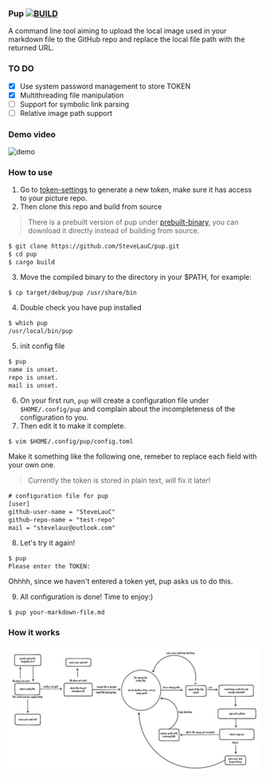### Pup [![BUILD](https://github.com/stevelauc/pup/workflows/Rust/badge.svg)](https://github.com/stevelauc/pup/actions/workflows/build.yml)
A command line tool aiming to upload the local image used in your markdown file to
the GitHub repo and replace the local file path with the returned URL.

### TO DO
- [x] Use system password management to store TOKEN
- [x] Multithreading file manipulation
- [ ] Support for symbolic link parsing
- [ ] Relative image path support

### Demo video
![demo](https://user-images.githubusercontent.com/96880612/163778336-a2fda462-0af0-45fa-afb5-bbec48b438fa.gif)

### How to use
1. Go to [token-settings](https://github.com/settings/tokens) to generate a new
token, make sure it has access to your picture repo.
2. Then clone this repo and build from source
> There is a prebuilt version of pup under [prebuilt-binary](https://github.com/SteveLauC/pup/tree/main/prebuilt-binary), you can download it directly instead of building from source.

```shell
$ git clone https://github.com/SteveLauC/pup.git
$ cd pup
$ cargo build
```
3. Move the compiled binary to the directory in your $PATH, for example:
```shell
$ cp target/debug/pup /usr/share/bin
```
4. Double check you have pup installed
```shell
$ which pup
/usr/local/bin/pup
```
5. init config file
```shell
$ pup
name is unset.
repo is unset.
mail is unset.
```
6. On your first run, `pup` will create a configuration file under
`$HOME/.config/pup` and complain about the incompleteness of the configuration
to you.
7. Then edit it to make it complete.
```shell
$ vim $HOME/.config/pup/config.toml
```
Make it something like the following one, remeber to replace each field with
your own one.
> Currently the token is stored in plain text, will fix it later!
```
# configuration file for pup
[user]
github-user-name = "SteveLauC"
github-repo-name = "test-repo"
mail = "stevelauc@outlook.com"
```
8. Let's try it again!
```shell
$ pup
Please enter the TOKEN: 
```
Ohhhh, since we haven't entered a token yet, pup asks us to do this.

9. All configuration is done! Time to enjoy:)
```shell
$ pup your-markdown-file.md
```


### How it works
![workflow](https://github.com/SteveLauC/pic/blob/main/Page%201.png)
